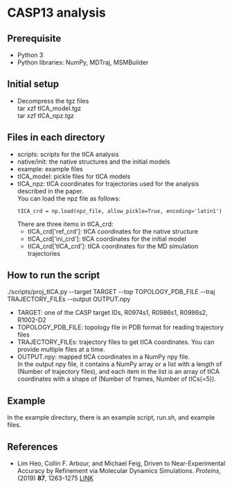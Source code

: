 # CASP13 analysis

## Prerequisite
- Python 3
- Python libraries: NumPy, MDTraj, MSMBuilder

## Initial setup
- Decompress the tgz files   
  tar xzf tICA_model.tgz   
  tar xzf tICA_npz.tgz   
  
## Files in each directory
- scripts: scripts for the tICA analysis
- native/init: the native structures and the initial models
- example: example files
- tICA_model: pickle files for tICA models 
- tICA_npz: tICA coordinates for trajectories used for the analysis described in the paper.   
  You can load the npz file as follows:   
  <pre><code>tICA_crd = np.load(npz_file, allow_pickle=True, encoding='latin1')</pre></code>    
  There are three items in tICA_crd:   
  - tICA_crd['ref_crd']: tICA coordinates for the native structure
  - tICA_crd['ini_crd']: tICA coordinates for the initial model
  - tICA_crd['tICA_crd']: tICA coordinates for the MD simulation trajectories
  
## How to run the script
./scripts/proj_tICA.py --target TARGET --top TOPOLOGY_PDB_FILE --traj TRAJECTORY_FILEs --output OUTPUT.npy
- TARGET: one of the CASP target IDs, R0974s1, R0986s1, R0986s2, R1002-D2
- TOPOLOGY_PDB_FILE: topology file in PDB format for reading trajectory files
- TRAJECTORY_FILEs: trajectory files to get tICA coordinates. You can provide multiple files at a time.
- OUTPUT.npy: mapped tICA coordinates in a NumPy npy file.   
  In the output npy file, it contains a NumPy array or a list with a length of (Number of trajectory files), and each item in the list is an array of tICA coordinates with a shape of (Number of frames, Number of tICs(=5)).

## Example
In the example directory, there is an example script, run.sh, and example files.

## References
- Lim Heo, Collin F. Arbour, and Michael Feig, Driven to Near-Experimental Accuracy by Refinement via Molecular Dynamics Simulations. *Proteins*, (2019) __87__, 1263-1275 [LINK](https://onlinelibrary.wiley.com/doi/abs/10.1002/prot.25759)
